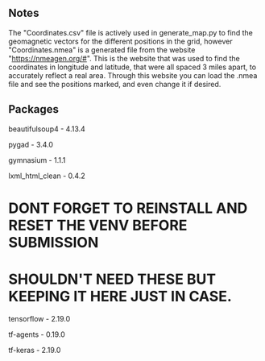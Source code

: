 


## Notes
The "Coordinates.csv" file is actively used in generate_map.py to find the geomagnetic vectors for the different 
positions in the grid, however "Coordinates.nmea" is a generated file from the website "https://nmeagen.org/#". This is 
the website that was used to find the coordinates in longitude and latitude, that were all spaced 3 miles apart, to 
accurately reflect a real area. Through this website you can load the .nmea file and see the positions marked, and even 
change it if desired. 

## Packages

beautifulsoup4 - 4.13.4

pygad - 3.4.0

gymnasium - 1.1.1

lxml_html_clean - 0.4.2


# DONT FORGET TO REINSTALL AND RESET THE VENV BEFORE SUBMISSION


# SHOULDN'T NEED THESE BUT KEEPING IT HERE JUST IN CASE.
tensorflow - 2.19.0

tf-agents - 0.19.0

tf-keras - 2.19.0
